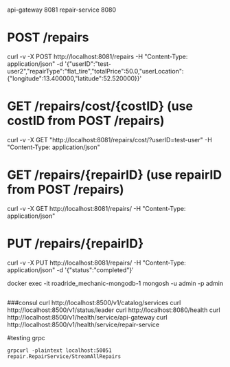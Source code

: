 ```
```
api-gateway 8081
repair-service 8080

# POST /repairs
curl -v -X POST http://localhost:8081/repairs -H "Content-Type: application/json" -d '{"userID":"test-user2","repairType":"flat_tire","totalPrice":50.0,"userLocation":{"longitude":13.400000,"latitude":52.520000}}'

# GET /repairs/cost/{costID} (use costID from POST /repairs)
curl -v -X GET "http://localhost:8081/repairs/cost/<costID>?userID=test-user" -H "Content-Type: application/json"

# GET /repairs/{repairID} (use repairID from POST /repairs)
curl -v -X GET http://localhost:8081/repairs/<repairID> -H "Content-Type: application/json"

# PUT /repairs/{repairID}
curl -v -X PUT http://localhost:8081/repairs/<repairID> -H "Content-Type: application/json" -d '{"status":"completed"}'

docker exec -it roadride_mechanic-mongodb-1 mongosh -u admin -p admin
```
```

###consul
curl http://localhost:8500/v1/catalog/services
curl http://localhost:8500/v1/status/leader
curl http://localhost:8080/health
curl http://localhost:8500/v1/health/service/api-gateway
curl http://localhost:8500/v1/health/service/repair-service

#testing grpc
```
grpcurl -plaintext localhost:50051 repair.RepairService/StreamAllRepairs
```
```
